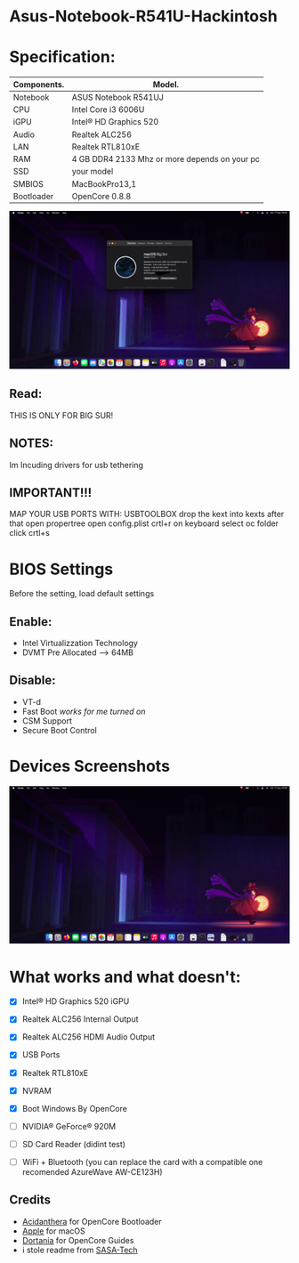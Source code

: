 # Asus-Notebook-R541U-Hackintosh


# Specification:

| Components.      | Model.                                 |
| ---------------- | -------------------------------------- |
| Notebook         | ASUS Notebook R541UJ                   |
| CPU              | Intel Core i3 6006U                    | 
| iGPU             | Intel® HD Graphics 520                 |
| Audio            | Realtek ALC256                         |
| LAN              | Realtek RTL810xE                       |
| RAM              | 4 GB DDR4 2133 Mhz or more depends on your pc|
| SSD              | your model                             |
| SMBIOS           | MacBookPro13,1                         |
| Bootloader       | OpenCore 0.8.8                         |

![infodp1](./Screenshot/1.png)


## Read:
THIS IS ONLY FOR BIG SUR!


## NOTES:
Im Incuding drivers for usb tethering


## IMPORTANT!!!
MAP YOUR USB PORTS WITH:
USBTOOLBOX
drop the kext into kexts
after that open propertree
open config.plist
crtl+r on keyboard
select oc folder
click crtl+s


# BIOS Settings

Before the setting, load default settings

## Enable:
- Intel Virtualizzation Technology
- DVMT Pre Allocated --> 64MB

## Disable:
- VT-d
- Fast Boot *works for me turned on*
- CSM Support
- Secure Boot Control

# Devices Screenshots
![sc1](./Screenshot/2.png)

# What works and what doesn't:
- [x] Intel® HD Graphics 520 iGPU
- [x] Realtek ALC256 Internal Output
- [x] Realtek ALC256 HDMI Audio Output
- [x] USB Ports
- [x] Realtek RTL810xE
- [x] NVRAM
- [x] Boot Windows By OpenCore
- [ ] NVIDIA® GeForce® 920M
- [ ] SD Card Reader (didint test)
- [ ] WiFi + Bluetooth (you can replace the card with a compatible one recomended AzureWave AW-CE123H)


## Credits

- [Acidanthera](https://github.com/acidanthera) for OpenCore Bootloader
- [Apple](https://apple.com) for macOS
- [Dortania](https://github.com/dortania) for OpenCore Guides
- i stole readme from [SASA-Tech](https://github.com/SASA-Tech/Asus-VivoBook-R541U-Hackintosh/tree/main)
